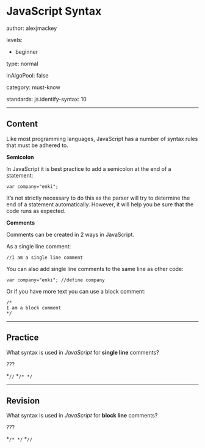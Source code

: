 # JavaScript Syntax
author: alexjmackey

levels:

  - beginner

type: normal

inAlgoPool: false

category: must-know

standards:
  js.identify-syntax: 10

---
## Content

Like most programming languages, JavaScript has a number of syntax rules that must be adhered to.

**Semicolon**

In JavaScript it is best practice to add a semicolon at the end of a statement:

```
var company="enki";
```

It’s not strictly necessary to do this as the parser will try to determine the end of a statement automatically. However, it will help you be sure that the code runs as expected.

**Comments**

Comments can be created in 2 ways in JavaScript.

As a single line comment:

`//I am a single line comment`

You can also add single line comments to the same line as other code:

```
var company="enki"; //define company
```

Or if you have more text you can use a block comment:
```
/*
I am a block comment
*/
```

---
## Practice

What syntax is used in *JavaScript* for **single line** comments?

???

*`//`
*`/* */`

---
## Revision

What syntax is used in *JavaScript* for **block line** comments?

???

*`/* */`
*`//`
